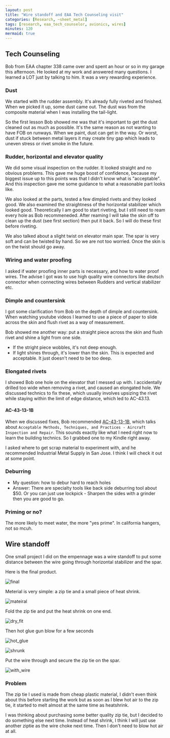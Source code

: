 ```yaml
---
layout: post
title: "Wire standoff and EAA Tech Counseling visit"
categories: [Research, ~sheet_metal]
tags: [research, eaa_tech_counselor, avionics, wires]
minutes: 120
mermaid: true
---
```


## Tech Counseling

Bob from EAA chapter 338 came over and spent an hour or so in my garage this afternoon. He looked at my work
and answered many questions. I learned a LOT just by talking to him. It was a very rewarding experience.

### Dust

We started with the rudder assembly. It's already fully riveted and finished. When we picked it up, some dust came out. The
dust was from the composite material when I was installing the tail-light.

So the first lesson Bob showed me was that it's important to get the dust cleaned out as much as possible. It's the same reason
as not wanting to have FOB on runways. When we paint, dust can get in the way. Or worst, dust if stuck between metal layers it
may create tiny gap which leads to uneven stress or rivet smoke in the future.

### Rudder, horizontal and elevator quality

We did some visual inspection on the rudder. It looked straight and no obvious problems. This gave me huge boost of confidence,
because my biggest issue up to this points was that I didn't know what is "acceptable". And this inspection gave me some guidance
to what a reasonable part looks like.

We also looked at the parts, tested a few dimpled rivets and they looked good. We also examined the straightness of the horizontal stabilizer
which looked good. Theoretically I am good to start riveting, but I still need to ream every hole as Bob recommeneded. After reaming I will
take the skin off to clean up the dust (see first section) then put it back. So I will do these first before riveting.

We also talked about a slight twist on elevator main spar. The spar is very soft and can be twisted by hand. So we are not too worried. Once
the skin is on the twist should go away.

### Wiring and water proofing

I asked if water proofing inner parts is necessary, and how to water proof wires. The advise I got was to use high quality wire
connectors like deutsch connector when connecting wires between Rudders and vertical stabilizer etc.

### Dimple and countersink

I got some clarification from Bob on the depth of dimple and countersink. When watching youtube videos I learned to use a piece
of paper to slide across the skin and flush rivet as a way of measurement.

Bob showed me another way: put a straight piece across the skin and flush rivet and shine a light from one side.

- If the stright piece wobbles, it's not deep enough.
- If light shines through, it's lower than the skin. This is expected and acceptable. It just doesn't need to be too deep.

### Elongated rivets

I showed Bob one hole on the elevator that I messed up with. I accidentally drilled too wide when removing a rivet, and caused an
elongated hole. We discussed technics to fix these, which usually involves upsizing the rivet while staying within the limit of edge
distance, which led to AC-43.13.

#### AC-43-13-1B

When we discussed fixes, Bob recommended [AC-43-13-1B](https://www.faa.gov/regulations_policies/advisory_circulars/index.cfm/go/document.information/documentid/99861), which talks about `Acceptable Methods, Techniques, and Practices - Aircraft Inspection and Repair`. This sounds exactly
like what I need right now to learn the building technics. So I grabbed one to my Kindle right away.

I asked where to get scrap material to experiment with, and he recommended Industrial Metal Supply in San Jose. I think I will check it out at some
point.

### Deburring

- My question: how to debur hard to reach holes
- Answer: There are specialty tools like back side deburring tool about $50. Or you can just use lockpick - Sharpen the sides with a grinder then you are good to go.

### Priming or no?

The more likely to meet water, the more "yes prime". In california hangers, not so mcuh.

## Wire standoff

One small project I did on the empennage was a wire standoff to put some distance between the wire going through horizontal stabilizer and the spar.

Here is the final product.

![final](/assets/img/20240126/final.jpg)

Meterial is very simple: a zip tie and a small piece of heat shrink.

![mateiral](/assets/img/20240126/material.jpg)

Fold the zip tie and put the heat shrink on one end.

![dry_fit](/assets/img/20240126/dry_fit.jpg)

Then hot glue gun blow for a few seconds

![hot_glue](/assets/img/20240126/hot_glue.jpg)

![shrunk](/assets/img/20240126/shrunk.jpg)

Put the wire through and secure the zip tie on the spar.

![with_wire](/assets/img/20240126/with_wire.jpg)

### Problem

The zip tie I used is made from cheap plastic material, I didn't even think about this before starting the work but as soon as I blew hot air
to the zip tie, it started to melt almost at the same time as heatshrink.

I was thinking about purchasing some better quality zip tie, but I decided to do something else next time. Instead of heat shrink, I think I will
just use another ziptie as the wire choke next time. Then I don't need to blow hot air at all.

